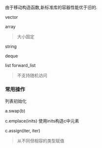 ## 

由于移动构造函数,新标准库的容器性能优于旧的.

vector

array
>大小固定

string

deque

list
forward_list
> 不支持随机访问

### 常用操作

列表初始化

a.swap(b)

c.emplace(inits) 使用inits构造c中元素

c.assign(iter, iter)
> 从不同但相容的类型赋值

